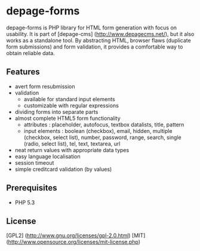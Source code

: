 depage-forms
============

depage-forms is PHP library for HTML form generation with focus on usability.
It is part of [depage-cms] (http://www.depagecms.net/), but it also works as a standalone tool. By abstracting
HTML, browser flaws (duplicate form submissions) and form validation, it
provides a comfortable way to obtain reliable data.

Features
--------

- avert form resubmission
- validation
    - available for standard input elements
    - customizable with regular expressions
- dividing forms into ѕeparate parts
- almost complete HTML5 form functionality
    - attributes : placeholder, autofocus, textbox datalists, title, pattern
    - input elements : boolean (checkbox), email, hidden, multiple (checkbox, select list), number, password, range, search, single (radio, select list), tel, text, textarea, url
- neat return values with appropriate data types
- easy language localisation
- session timeout
- simple creditcard validation (by values)

Prerequisites
-------------
- PHP 5.3

License
-------
[GPL2] (http://www.gnu.org/licenses/gpl-2.0.html)
[MIT] (http://www.opensource.org/licenses/mit-license.php)

